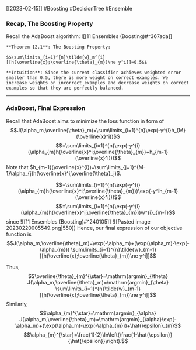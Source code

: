[[2023-02-15]] #Boosting #DecisionTree #Ensemble 


### Recap, The Boosting Property
Recall the AdaBoost algorithm: ![[11 Ensembles (Boosting)#^367ada]]

```ad-important
**Theorem 12.1**: The Boosting Property:

$$\sum\limits_{i=1}^{n}\tilde{w}_m^{i} [[h(\overline{x};\overline{\theta}_{m})\ne y^i]]=0.5$$
```

```ad-note
**Intuition**: Since the current classifier achieves weighted error smaller than 0.5, there is more weight on correct examples. We increase weights on incorrect examples and decrease weights on correct examples so that they are perfectly balanced.
```

---

### AdaBoost, Final Expression
Recall that AdaBoost aims to minimize the loss function in form of
$$J(\alpha_m,\overline{\theta}_m)=\sum\limits_{i=1}^{n}\exp(-y^{i}h_{M}(\overline{x}^i))$$
$$=\sum\limits_{i=1}^{n}\exp(-y^{i}(\alpha_{m}h(\overline{x}^i;\overline{\theta}_{m})+h_{m-1}(\overline{x}^i)))$$
Note that $h_{m-1}(\overline{x}^{i})=\sum\limits_{j=1}^{M-1}\alpha_{j}h(\overline{x}^i;\overline{\theta}_j)$.

$$=\sum\limits_{i=1}^{n}\exp(-y^{i}(\alpha_{m}h(\overline{x}^i;\overline{\theta}_{m}))\exp(-y^ih_{m-1}(\overline{x}^i)))$$
$$=\sum\limits_{i=1}^{n}\exp(-y^{i}(\alpha_{m}h(\overline{x}^i;\overline{\theta}_{m}))w^{i}_{m-1}$$
since ![[11 Ensembles (Boosting)#^240105]]
![[Pasted image 20230220005549.png|550]]
Hence, our final expression of our objective function is
$$J(\alpha_m,\overline{\theta}_m)=\exp(-\alpha_m)+(\exp(\alpha_m)-\exp(-\alpha_{m})) \sum\limits_{i=1}^{n}\tilde{w}_{m-1} [[h(\overline{x};\overline{\theta}_{m})\ne y^i]]$$

Thus, 
$$\overline{\theta}_{m}^{\star}=\mathrm{argmin}_{\theta} J(\alpha_m,\overline{\theta}_m)=\mathrm{argmin}_{\theta} \sum\limits_{i=1}^{n}\tilde{w}_{m-1} [[h(\overline{x};\overline{\theta}_{m})\ne y^i]]$$
Similarly,
$$\alpha_{m}^{\star}=\mathrm{argmin}_{\alpha} J(\alpha_m,\overline{\theta}_m)=\mathrm{argmin}_{\alpha}\exp(-\alpha_m)+(\exp(\alpha_m)-\exp(-\alpha_{m}))+\hat{\epsilon}_{m}$$
$$\alpha_{m}^{\star}=\frac{1}{2}\ln\left(\frac{1-\hat{\epsilon}}{\hat{\epsilon}}\right).$$

